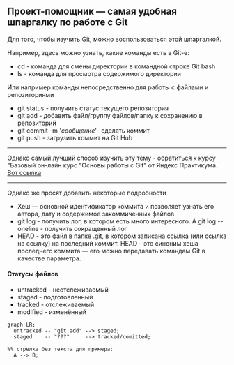 ## Проект-помощник — самая удобная шпаргалку по работе с Git

Для того, чтобы изучить Git, можно воспользоваться этой шпаргалкой.

Например, здесь можно узнать, какие команды есть в Git-е:

* cd - команда для смены директории в командной строке Git bash
* ls - команда для просмотра содержимого директории

Или например команды непосредственно для работы с файлами и репозиториями

* git status - получить статус текущего репозитория
* git add - добавить файл/группу файлов/папку к сохранению в репозиторий
* git commit -m '*сообщение*'- сделать коммит
* git push - загрузить коммит на Git Hub

----

Однако самый лучший способ изучить эту тему - обратиться к курсу "Базовый он-лайн курс "Основы работы с Git" от Яндекс Практикума. [Вот ссылка](https://practicum.yandex.ru/git-basics/)

----

Однако же просят добавить некоторые подробности

* Хеш — основной идентификатор коммита и позволяет узнать его автора, дату и содержимое закоммиченных файлов
* git log - получить лог, в котором есть много интересного. А git log --oneline - получить сокращенный лог
* HEAD - это файл в папке .git, в котором записана ссылка (или ссылка на ссылку) на последний коммит. HEAD - это синоним хеша последнего коммита — его можно передавать командам Git в качестве параметра.

#### Статусы файлов

* untracked - неотслеживаемый
* staged - подготовленный
* tracked - отслеживаемый
* modified - изменённый

```mermaid
graph LR;
  untracked -- "git add" --> staged;
  staged    -- "???"     --> tracked/comitted;

%% стрелка без текста для примера: 
  A --> B;
```